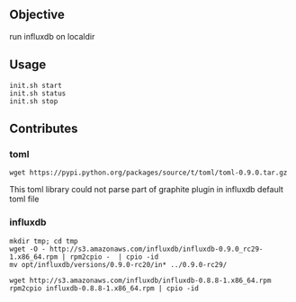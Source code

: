 ## Objective

run influxdb on localdir

## Usage

```
init.sh start
init.sh status
init.sh stop
```

## Contributes

### toml

```
wget https://pypi.python.org/packages/source/t/toml/toml-0.9.0.tar.gz
```

This toml library could not parse part of graphite plugin in influxdb default toml file


### influxdb

```
mkdir tmp; cd tmp 
wget -O - http://s3.amazonaws.com/influxdb/influxdb-0.9.0_rc29-1.x86_64.rpm | rpm2cpio -  | cpio -id
mv opt/influxdb/versions/0.9.0-rc20/in* ../0.9.0-rc29/
```

```
wget http://s3.amazonaws.com/influxdb/influxdb-0.8.8-1.x86_64.rpm
rpm2cpio influxdb-0.8.8-1.x86_64.rpm | cpio -id
```
